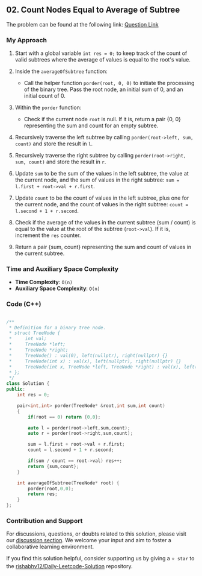 ## 02. Count Nodes Equal to Average of Subtree

The problem can be found at the following link: [Question Link](https://leetcode.com/problems/count-nodes-equal-to-average-of-subtree/description/)


### My Approach


1. Start with a global variable `int res = 0;` to keep track of the count of valid subtrees where the average of values is equal to the root's value.

2. Inside the `averageOfSubtree` function:
   - Call the helper function `porder(root, 0, 0)` to initiate the processing of the binary tree. Pass the root node, an initial sum of 0, and an initial count of 0.

3. Within the `porder` function:
   - Check if the current node `root` is null. If it is, return a pair {0, 0} representing the sum and count for an empty subtree.

4. Recursively traverse the left subtree by calling `porder(root->left, sum, count)` and store the result in `l`.

5. Recursively traverse the right subtree by calling `porder(root->right, sum, count)` and store the result in `r`.

6. Update `sum` to be the sum of the values in the left subtree, the value at the current node, and the sum of values in the right subtree: `sum = l.first + root->val + r.first`.

7. Update `count` to be the count of values in the left subtree, plus one for the current node, and the count of values in the right subtree: `count = l.second + 1 + r.second`.

8. Check if the average of the values in the current subtree (sum / count) is equal to the value at the root of the subtree (`root->val`). If it is, increment the `res` counter.

9. Return a pair {sum, count} representing the sum and count of values in the current subtree.



### Time and Auxiliary Space Complexity

- **Time Complexity**: `O(n)` 
- **Auxiliary Space Complexity**: `O(n)`



### Code (C++)

```cpp

/**
 * Definition for a binary tree node.
 * struct TreeNode {
 *     int val;
 *     TreeNode *left;
 *     TreeNode *right;
 *     TreeNode() : val(0), left(nullptr), right(nullptr) {}
 *     TreeNode(int x) : val(x), left(nullptr), right(nullptr) {}
 *     TreeNode(int x, TreeNode *left, TreeNode *right) : val(x), left(left), right(right) {}
 * };
 */
class Solution {
public:
    int res = 0;

    pair<int,int> porder(TreeNode* &root,int sum,int count)
    {
        if(root == 0) return {0,0};

        auto l = porder(root->left,sum,count);
        auto r = porder(root->right,sum,count);

        sum = l.first + root->val + r.first;
        count = l.second + 1 + r.second;

        if(sum / count == root->val) res++;
        return {sum,count};
    }

    int averageOfSubtree(TreeNode* root) {
        porder(root,0,0);
        return res;
    }
};

```

### Contribution and Support

For discussions, questions, or doubts related to this solution, please visit our [discussion section](https://leetcode.com/discuss/general-discussion). We welcome your input and aim to foster a collaborative learning environment.

If you find this solution helpful, consider supporting us by giving a `⭐ star` to the [rishabhv12/Daily-Leetcode-Solution](https://github.com/rishabhv12/Daily-Leetcode-Solution) repository.